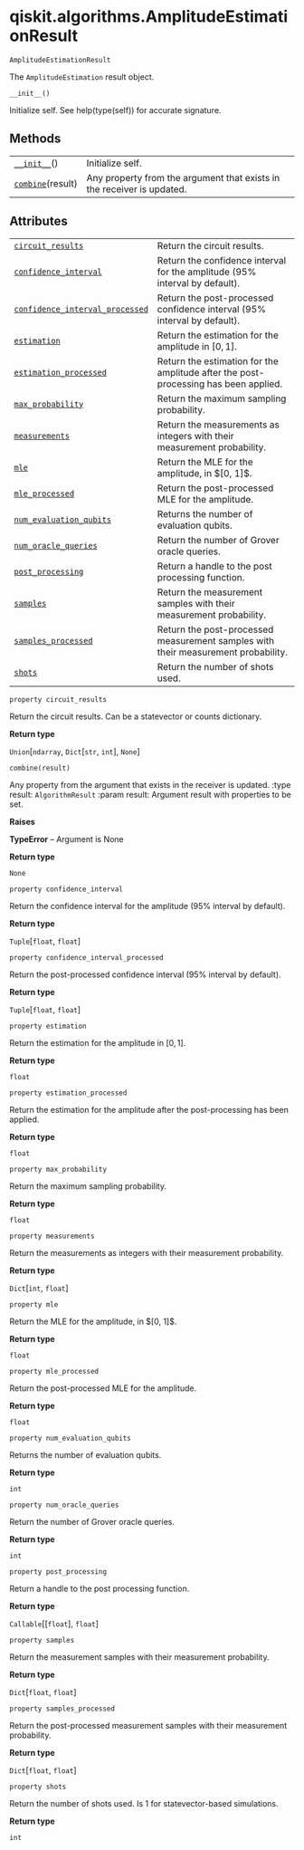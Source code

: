 # qiskit.algorithms.AmplitudeEstimationResult

<span id="undefined" />

`AmplitudeEstimationResult`

The `AmplitudeEstimation` result object.

<span id="undefined" />

`__init__()`

Initialize self. See help(type(self)) for accurate signature.

## Methods

|                                                                                                                                 |                                                                        |
| ------------------------------------------------------------------------------------------------------------------------------- | ---------------------------------------------------------------------- |
| [`__init__`](#qiskit.algorithms.AmplitudeEstimationResult.__init__ "qiskit.algorithms.AmplitudeEstimationResult.__init__")()    | Initialize self.                                                       |
| [`combine`](#qiskit.algorithms.AmplitudeEstimationResult.combine "qiskit.algorithms.AmplitudeEstimationResult.combine")(result) | Any property from the argument that exists in the receiver is updated. |

## Attributes

|                                                                                                                                                                                           |                                                                                     |
| ----------------------------------------------------------------------------------------------------------------------------------------------------------------------------------------- | ----------------------------------------------------------------------------------- |
| [`circuit_results`](#qiskit.algorithms.AmplitudeEstimationResult.circuit_results "qiskit.algorithms.AmplitudeEstimationResult.circuit_results")                                           | Return the circuit results.                                                         |
| [`confidence_interval`](#qiskit.algorithms.AmplitudeEstimationResult.confidence_interval "qiskit.algorithms.AmplitudeEstimationResult.confidence_interval")                               | Return the confidence interval for the amplitude (95% interval by default).         |
| [`confidence_interval_processed`](#qiskit.algorithms.AmplitudeEstimationResult.confidence_interval_processed "qiskit.algorithms.AmplitudeEstimationResult.confidence_interval_processed") | Return the post-processed confidence interval (95% interval by default).            |
| [`estimation`](#qiskit.algorithms.AmplitudeEstimationResult.estimation "qiskit.algorithms.AmplitudeEstimationResult.estimation")                                                          | Return the estimation for the amplitude in $[0, 1]$.                                |
| [`estimation_processed`](#qiskit.algorithms.AmplitudeEstimationResult.estimation_processed "qiskit.algorithms.AmplitudeEstimationResult.estimation_processed")                            | Return the estimation for the amplitude after the post-processing has been applied. |
| [`max_probability`](#qiskit.algorithms.AmplitudeEstimationResult.max_probability "qiskit.algorithms.AmplitudeEstimationResult.max_probability")                                           | Return the maximum sampling probability.                                            |
| [`measurements`](#qiskit.algorithms.AmplitudeEstimationResult.measurements "qiskit.algorithms.AmplitudeEstimationResult.measurements")                                                    | Return the measurements as integers with their measurement probability.             |
| [`mle`](#qiskit.algorithms.AmplitudeEstimationResult.mle "qiskit.algorithms.AmplitudeEstimationResult.mle")                                                                               | Return the MLE for the amplitude, in $\[0, 1]\$.                                    |
| [`mle_processed`](#qiskit.algorithms.AmplitudeEstimationResult.mle_processed "qiskit.algorithms.AmplitudeEstimationResult.mle_processed")                                                 | Return the post-processed MLE for the amplitude.                                    |
| [`num_evaluation_qubits`](#qiskit.algorithms.AmplitudeEstimationResult.num_evaluation_qubits "qiskit.algorithms.AmplitudeEstimationResult.num_evaluation_qubits")                         | Returns the number of evaluation qubits.                                            |
| [`num_oracle_queries`](#qiskit.algorithms.AmplitudeEstimationResult.num_oracle_queries "qiskit.algorithms.AmplitudeEstimationResult.num_oracle_queries")                                  | Return the number of Grover oracle queries.                                         |
| [`post_processing`](#qiskit.algorithms.AmplitudeEstimationResult.post_processing "qiskit.algorithms.AmplitudeEstimationResult.post_processing")                                           | Return a handle to the post processing function.                                    |
| [`samples`](#qiskit.algorithms.AmplitudeEstimationResult.samples "qiskit.algorithms.AmplitudeEstimationResult.samples")                                                                   | Return the measurement samples with their measurement probability.                  |
| [`samples_processed`](#qiskit.algorithms.AmplitudeEstimationResult.samples_processed "qiskit.algorithms.AmplitudeEstimationResult.samples_processed")                                     | Return the post-processed measurement samples with their measurement probability.   |
| [`shots`](#qiskit.algorithms.AmplitudeEstimationResult.shots "qiskit.algorithms.AmplitudeEstimationResult.shots")                                                                         | Return the number of shots used.                                                    |

<span id="undefined" />

`property circuit_results`

Return the circuit results. Can be a statevector or counts dictionary.

**Return type**

`Union`\[`ndarray`, `Dict`\[`str`, `int`], `None`]

<span id="undefined" />

`combine(result)`

Any property from the argument that exists in the receiver is updated. :type result: `AlgorithmResult` :param result: Argument result with properties to be set.

**Raises**

**TypeError** – Argument is None

**Return type**

`None`

<span id="undefined" />

`property confidence_interval`

Return the confidence interval for the amplitude (95% interval by default).

**Return type**

`Tuple`\[`float`, `float`]

<span id="undefined" />

`property confidence_interval_processed`

Return the post-processed confidence interval (95% interval by default).

**Return type**

`Tuple`\[`float`, `float`]

<span id="undefined" />

`property estimation`

Return the estimation for the amplitude in $[0, 1]$.

**Return type**

`float`

<span id="undefined" />

`property estimation_processed`

Return the estimation for the amplitude after the post-processing has been applied.

**Return type**

`float`

<span id="undefined" />

`property max_probability`

Return the maximum sampling probability.

**Return type**

`float`

<span id="undefined" />

`property measurements`

Return the measurements as integers with their measurement probability.

**Return type**

`Dict`\[`int`, `float`]

<span id="undefined" />

`property mle`

Return the MLE for the amplitude, in $\[0, 1]\$.

**Return type**

`float`

<span id="undefined" />

`property mle_processed`

Return the post-processed MLE for the amplitude.

**Return type**

`float`

<span id="undefined" />

`property num_evaluation_qubits`

Returns the number of evaluation qubits.

**Return type**

`int`

<span id="undefined" />

`property num_oracle_queries`

Return the number of Grover oracle queries.

**Return type**

`int`

<span id="undefined" />

`property post_processing`

Return a handle to the post processing function.

**Return type**

`Callable`\[\[`float`], `float`]

<span id="undefined" />

`property samples`

Return the measurement samples with their measurement probability.

**Return type**

`Dict`\[`float`, `float`]

<span id="undefined" />

`property samples_processed`

Return the post-processed measurement samples with their measurement probability.

**Return type**

`Dict`\[`float`, `float`]

<span id="undefined" />

`property shots`

Return the number of shots used. Is 1 for statevector-based simulations.

**Return type**

`int`

